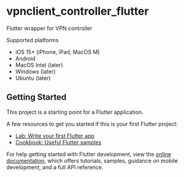 # vpnclient_controller_flutter

Flutter wrapper for VPN controller

Supported platforms
* iOS 15+ (iPhone, iPad, MacOS M)
* Android
* MacOS Intel (later)
* Windows (later)
* Ubuntu (later)

## Getting Started

This project is a starting point for a Flutter application.

A few resources to get you started if this is your first Flutter project:

- [Lab: Write your first Flutter app](https://docs.flutter.dev/get-started/codelab)
- [Cookbook: Useful Flutter samples](https://docs.flutter.dev/cookbook)

For help getting started with Flutter development, view the
[online documentation](https://docs.flutter.dev/), which offers tutorials,
samples, guidance on mobile development, and a full API reference.
